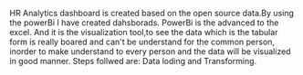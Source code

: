 HR Analytics dashboard is created based on the open source data.By using the powerBi I have created dahsborads. PowerBi is the advanced to the excel. And it is the visualization tool,to see the data which is the tabular form is really boared and can't be understand for the common person, inorder to make understand to every person and the data will be visualized in good manner.
Steps follwed are:
Data loding and Transforming.
